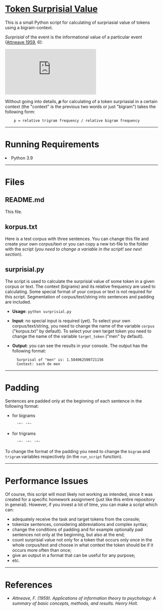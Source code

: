 # [Token Surprisial Value](https://github.com/GeorgStin/Token-Surprisial-Value)

This is a small Python script for calculating of surpriasial value of tokens using a bigram-context. 

*Surprisial* of the event is the informational value of a particular event ([Attneave 1959](https://github.com/GeorgStin/Token-Surprisial-Value/edit/main/README.md#references), 6):

![H](http://www.sciweavers.org/tex2img.php?eq=H%20%3D%20log%20%5Cfrac%7B1%7D%7Bp%7D%20&bc=White&fc=Black&im=jpg&fs=12&ff=arev&edit=0)

Without going into details, ***p*** for calculating of a token surpriasial in a certain context (the "context" is the previous two words or just "bigram") takes the following form:

		p = relative trigram frequency / relative bigram frequency

***

# Running Requirements

<li> Python 3.9</li>

***

# Files
## README.md
This file.

## korpus.txt
Here is a test corpus with three sentences. You can change this file and create your own corpus/text or you can copy a new txt-file to the folder with the script (*you need to change a variable in the script! see next section*).

## surprisial.py
The script is used to calculate the surprisial value of some token in a given corpus or text. The context (bigrams) and its relative frequency are used to calculating. Some special format of your corpus or text is not required for this script. Segmentation of corpus/text/string into sentences and padding are included.

- **Usage**: `python surprisial.py`
- **Input**: no special input is required (yet). To select your own corpus/text/string, you need to change the name of the variable `corpus` ("korpus.txt" by default). To select your own target token you need to change the name of the variable `target_token` ("men" by default).
- **Output**: you can see the results in your console. The output has the following format:
 
		Surprisal of "men" is: 1.584962500721156
		Context: sach de men		

***

# Padding
Sentences are padded only at the beginning of each sentence in the following format:
- for bigrams

		'^' '^'
- for trigrams

		'^' '^' '^'
To change the format of the padding you need to change the `bigram` and `trigram` variables respectively (in the `run_script` function).

***

# Performance Issues

Of course, this script will most likely not working as intended, since it was created for a specific homework assignment (just like this entire repository in general). However, if you invest a lot of time, you can make a script which can:
- adequately receive the task and target tokens from the console;
- tokenize sentences, considering abbreviations and complex syntax;
- change the conditions of padding and for example optionally pad sentences not only at the beginning, but also at the end;
- count surprisial value not only for a token that occurs only once in the whole corpus/text and choose in what context the token should be if it occurs more often than once;
- give an output in a format that can be useful for any purpose;
- etc.

***

# References
- *Attneave, F. (1959). Applications of information theory to psychology: A summary of basic concepts, methods, and results. Henry Holt.*
